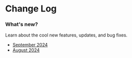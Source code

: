 
# Change Log

### What's new?

Learn about the cool new features, updates, and bug fixes.


- [September 2024](changelog/changelog24_september.md)
- [August 2024](changelog/changelog24_august.md)

